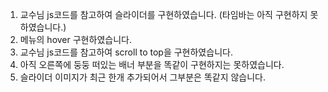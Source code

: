 1. 교수님 js코드를 참고하여 슬라이더를 구현하였습니다. (타임바는 아직 구현하지 못하였습니다.)
2. 메뉴의 hover 구현하였습니다.
3. 교수님 js코드를 참고하여 scroll to top을 구현하였습니다.
4. 아직 오른쪽에 둥둥 떠있는 배너 부분을 똑같이 구현하지는 못하였습니다. 
5. 슬라이더 이미지가 최근 한개 추가되어서 그부분은 똑같지 않습니다.